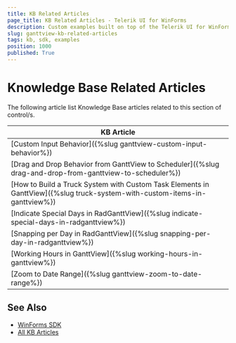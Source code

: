 ```yaml
---
title: KB Related Articles
page_title: KB Related Articles - Telerik UI for WinForms
description: Custom examples built on top of the Telerik UI for WinForms control.
slug: ganttview-kb-related-articles
tags: kb, sdk, examples
position: 1000
published: True
---
```


# Knowledge Base Related Articles

The following article list Knowledge Base articles related to this section of control/s.
<!--KB Articles Table-->

|KB Article|
|----|
|[Custom Input Behavior]({%slug ganttview-custom-input-behavior%})|
|[Drag and Drop Behavior from GanttView to Scheduler]({%slug drag-and-drop-from-ganttview-to-scheduler%})|
|[How to Build a Truck System with Custom Task Elements in GanttView]({%slug truck-system-with-custom-items-in-ganttview%})|
|[Indicate Special Days in RadGanttView]({%slug indicate-special-days-in-radganttview%})|
|[Snapping per Day in RadGanttView]({%slug snapping-per-day-in-radganttview%})|
|[Working Hours in GanttView]({%slug working-hours-in-ganttview%})|
|[Zoom to Date Range]({%slug ganttview-zoom-to-date-range%})|

## See Also

* [WinForms SDK](https://github.com/telerik/winforms-sdk)
* [All KB Articles](https://docs.telerik.com/devtools/winforms/knowledge-base)

